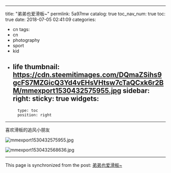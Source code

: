 
---
title: "弟弟也爱滑板~"
permlink: 5a97mw
catalog: true
toc_nav_num: true
toc: true
date: 2018-07-05 02:41:09
categories:
- cn
tags:
- cn
- photography
- sport
- kid
- life
thumbnail: https://cdn.steemitimages.com/DQmaZSihs9gcFS7MZGicQ3Yd4vEHsVHtsw7cTaQCxk6r2BM/mmexport1530432575955.jpg
sidebar:
    right:
        sticky: true
widgets:
    -
        type: toc
        position: right
---


喜欢滑板的追风小朋友

![mmexport1530432575955.jpg](https://cdn.steemitimages.com/DQmaZSihs9gcFS7MZGicQ3Yd4vEHsVHtsw7cTaQCxk6r2BM/mmexport1530432575955.jpg)

![mmexport1530432568636.jpg](https://cdn.steemitimages.com/DQma9tZpATQkxT6bEaPpQqhijfsC3tEobwJmhoyNr4npsEy/mmexport1530432568636.jpg)

- - -

This page is synchronized from the post: [弟弟也爱滑板~](https://steemit.com/@andrewma/5a97mw)
